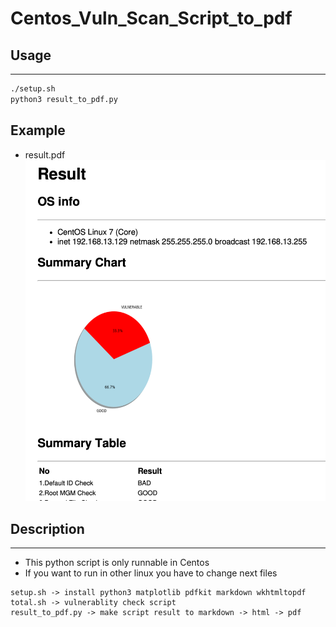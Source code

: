 # Centos_Vuln_Scan_Script_to_pdf

## Usage

---

```sh
./setup.sh
python3 result_to_pdf.py
```

## Example

- result.pdf
  ![image](./result.png)

## Description

---

- This python script is only runnable in Centos
- If you want to run in other linux you have to change next files

```text
setup.sh -> install python3 matplotlib pdfkit markdown wkhtmltopdf
total.sh -> vulnerablity check script
result_to_pdf.py -> make script result to markdown -> html -> pdf
```
